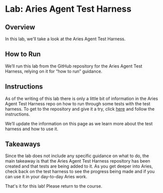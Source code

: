 <!----- Conversion time: 0.402 seconds.


Using this Markdown file:

1. Cut and paste this output into your source file.
2. See the notes and action items below regarding this conversion run.
3. Check the rendered output (headings, lists, code blocks, tables) for proper
   formatting and use a linkchecker before you publish this page.

Conversion notes:

* Docs to Markdown version 1.0β18
* Sat Feb 22 2020 09:04:31 GMT-0800 (PST)
* Source doc: https://docs.google.com/a/cloudcompass.ca/open?id=1U3Onm88AAu2hijerAHPRQdqG2Bm-oI6oTJ2l8J9enfI
----->



# Lab: Aries Agent Test Harness


## Overview

In this lab, we'll take a look at the Aries Agent Test Harness.


## How to Run

We’ll run this lab from the GitHub repository for the Aries Agent Test Harness, relying on it for “how to run” guidance.


## Instructions

As of the writing of this lab there is only a little bit of information in the Aries Agent Test Harness repo on how to run through some tests with the test harness. To get to the repository and give it a try, click [here](https://github.com/bcgov/aries-agent-test-harness) and follow the instructions.

We’ll update the information on this page as we learn more about the test harness and how to use it.


## Takeaways

Since the lab does not include any specific guidance on what to do, the main takeaway is that the Aries Agent Test Harness repository has been created and that tests are being added to it. As you get deeper into Aries, check back on the test harness to see the progress being made and if you can use it in your day-to-day Aries work.

That's it for this lab! Please return to the course.


<!-- Docs to Markdown version 1.0β18 -->
